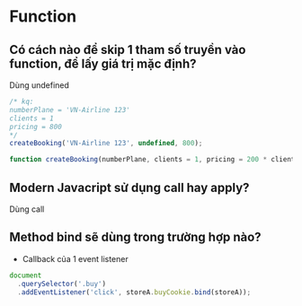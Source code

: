 # Function

## Có cách nào để skip 1 tham số truyền vào function, để lấy giá trị mặc định?

Dùng undefined

```js
/* kq: 
numberPlane = 'VN-Airline 123'
clients = 1
pricing = 800
*/
createBooking('VN-Airline 123', undefined, 800);
```

```js
function createBooking(numberPlane, clients = 1, pricing = 200 * clients)
```

## Modern Javacript sử dụng call hay apply?

Dùng call

## Method bind sẽ dùng trong trường hợp nào?

- Callback của 1 event listener

```js
document
  .querySelector('.buy')
  .addEventListener('click', storeA.buyCookie.bind(storeA));
```
